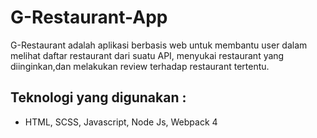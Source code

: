 # G-Restaurant-App
G-Restaurant adalah aplikasi berbasis web untuk membantu user dalam melihat daftar restaurant dari suatu API, menyukai restaurant yang diinginkan,dan melakukan review terhadap restaurant tertentu.

## Teknologi yang digunakan : 
  - HTML, SCSS, Javascript, Node Js, Webpack 4

